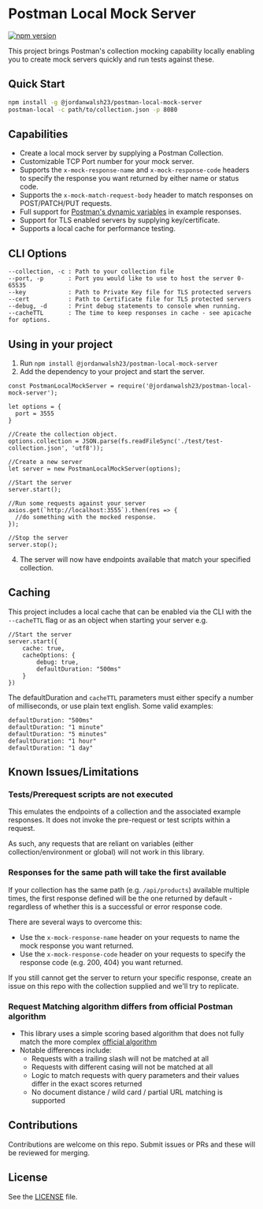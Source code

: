 # Postman Local Mock Server

[![npm version](https://badge.fury.io/js/@jordanwalsh23%2Fpostman-local-mock-server.svg)](https://badge.fury.io/js/@jordanwalsh23%2Fpostman-local-mock-server)

This project brings Postman's collection mocking capability locally enabling you to create mock servers quickly and run tests against these.

## Quick Start

```bash
npm install -g @jordanwalsh23/postman-local-mock-server
postman-local -c path/to/collection.json -p 8080
```

## Capabilities

- Create a local mock server by supplying a Postman Collection.
- Customizable TCP Port number for your mock server.
- Supports the `x-mock-response-name` and `x-mock-response-code` headers to specify the response you want returned by either name or status code.
- Supports the `x-mock-match-request-body` header to match responses on POST/PATCH/PUT requests.
- Full support for [Postman's dynamic variables](https://learning.postman.com/docs/writing-scripts/script-references/variables-list/) in example responses.
- Support for TLS enabled servers by supplying key/certificate.
- Supports a local cache for performance testing.

## CLI Options

```
--collection, -c : Path to your collection file
--port, -p       : Port you would like to use to host the server 0-65535
--key            : Path to Private Key file for TLS protected servers
--cert           : Path to Certificate file for TLS protected servers
--debug, -d      : Print debug statements to console when running.
--cacheTTL       : The time to keep responses in cache - see apicache for options.
```

## Using in your project
1. Run `npm install @jordanwalsh23/postman-local-mock-server`
2. Add the dependency to your project and start the server.

```
const PostmanLocalMockServer = require('@jordanwalsh23/postman-local-mock-server');

let options = {
  port = 3555
}

//Create the collection object.
options.collection = JSON.parse(fs.readFileSync('./test/test-collection.json', 'utf8'));

//Create a new server
let server = new PostmanLocalMockServer(options);

//Start the server
server.start();

//Run some requests against your server
axios.get(`http://localhost:3555`).then(res => {
  //do something with the mocked response.
});

//Stop the server
server.stop();
```

4. The server will now have endpoints available that match your specified collection.

## Caching

This project includes a local cache that can be enabled via the CLI with the `--cacheTTL` flag or as an object when starting your server e.g.

```
//Start the server
server.start({
    cache: true,
    cacheOptions: {
        debug: true,
        defaultDuration: "500ms"
    }
})
```

The defaultDuration and `cacheTTL` parameters must either specify a number of milliseconds, or use plain text english. Some valid examples:

```
defaultDuration: "500ms" 
defaultDuration: "1 minute" 
defaultDuration: "5 minutes" 
defaultDuration: "1 hour" 
defaultDuration: "1 day" 
```

## Known Issues/Limitations

### Tests/Prerequest scripts are not executed

This emulates the endpoints of a collection and the associated example responses. It does not invoke the pre-request or test scripts within a request.

As such, any requests that are reliant on variables (either collection/environment or global) will not work in this library.

### Responses for the same path will take the first available

If your collection has the same path (e.g. `/api/products`) available multiple times, the first response defined will be the one returned by default - regardless of whether this is a successful or error response code.

There are several ways to overcome this:

- Use the `x-mock-response-name` header on your requests to name the mock response you want returned.
- Use the `x-mock-response-code` header on your requests to specify the response code (e.g. 200, 404) you want returned.

If you still cannot get the server to return your specific response, create an issue on this repo with the collection supplied and we'll try to replicate.

### Request Matching algorithm differs from official Postman algorithm

- This library uses a simple scoring based algorithm that does not fully match the more complex [official algorithm](https://learning.postman.com/docs/designing-and-developing-your-api/mocking-data/matching-algorithm/)
- Notable differences include:
  * Requests with a trailing slash will not be matched at all
  * Requests with different casing will not be matched at all
  * Logic to match requests with query parameters and their values differ in the exact scores returned
  * No document distance / wild card / partial URL matching is supported

## Contributions

Contributions are welcome on this repo. Submit issues or PRs and these will be reviewed for merging.

## License

See the [LICENSE](LICENSE) file.
